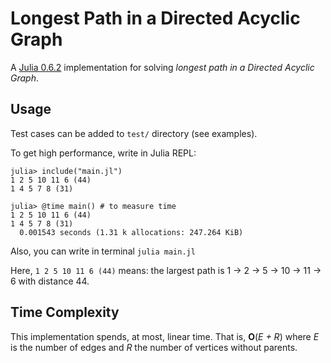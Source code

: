 # Longest Path in a Directed Acyclic Graph

A [Julia 0.6.2](https://julialang.org/) implementation for solving *longest path in a 
Directed Acyclic Graph*.

## Usage

Test cases can be added to `test/` directory (see examples).

To get high performance, write in Julia REPL:
```
julia> include("main.jl")
1 2 5 10 11 6 (44)
1 4 5 7 8 (31)

julia> @time main() # to measure time
1 2 5 10 11 6 (44)
1 4 5 7 8 (31)
  0.001543 seconds (1.31 k allocations: 247.264 KiB)

```

Also, you can write in terminal `julia main.jl`

Here, `1 2 5 10 11 6 (44)` means: the largest path is 1 -> 2 -> 5 -> 10 -> 11 -> 6 
with distance 44.

## Time Complexity
This implementation spends, at most, linear time. That is, **O**(*E + R*)
where *E* is the number of edges and *R* the number of vertices without parents.